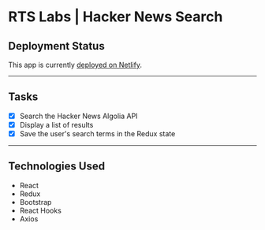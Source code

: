 # RTS Labs | Hacker News Search

## Deployment Status

This app is currently [deployed on Netlify](https://rts-labs-hacker-news.netlify.app/).

---

## Tasks

- [x] Search the Hacker News Algolia API
- [x] Display a list of results
- [x] Save the user's search terms in the Redux state

---

## Technologies Used

- React
- Redux
- Bootstrap
- React Hooks
- Axios
